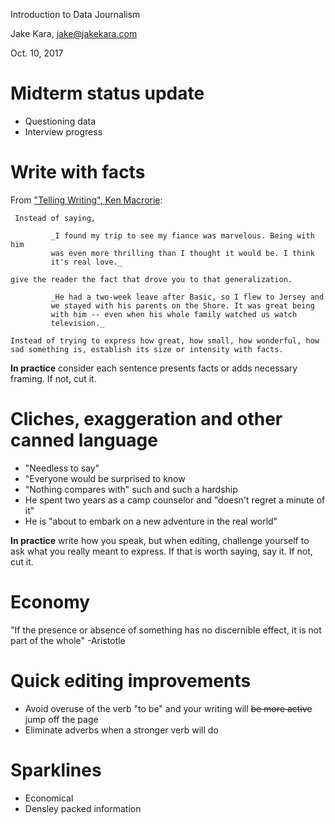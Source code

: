 Introduction to Data Journalism

Jake Kara, jake@jakekara.com

Oct. 10, 2017

# Midterm status update

* Questioning data
* Interview progress

# Write with facts

From ["Telling Writing", Ken Macrorie](https://www.amazon.com/Telling-Writing-Ken-Macrorie/dp/0867091533?SubscriptionId=AKIAILSHYYTFIVPWUY6Q&tag=ad-backfill-amzn-one-good-20&linkCode=xm2&camp=2025&creative=165953&creativeASIN=0867091533):

     Instead of saying,

     	     _I found my trip to see my fiance was marvelous. Being with him
     	     was even more thrilling than I thought it would be. I think
     	     it's real love._

    give the reader the fact that drove you to that generalization.

    	     _He had a two-week leave after Basic, so I flew to Jersey and
    	     we stayed with his parents on the Shore. It was great being
    	     with him -- even when his whole family watched us watch
    	     television._

    Instead of trying to express how great, how small, how wonderful, how
    sad something is, establish its size or intensity with facts.

__In practice__ consider each sentence presents facts or adds necessary
framing. If not, cut it.

# Cliches, exaggeration and other canned language

* "Needless to say"
* "Everyone would be surprised to know
* "Nothing compares with" such and such a hardship
* He spent two years as a camp counselor and "doesn't regret a minute of it"
* He is "about to embark on a new adventure in the real world"

__In practice__ write how you speak, but when editing, challenge yourself
to ask what you really meant to express. If that is worth saying, say
it. If not, cut it.

# Economy

"If the presence or absence of something has no discernible effect, it is
not part of the whole" -Aristotle

# Quick editing improvements

* Avoid overuse of the verb "to be" and your writing will ~~be more active~~ jump off the page
* Eliminate adverbs when a stronger verb will do

# Sparklines 

* Economical
* Densley packed information
